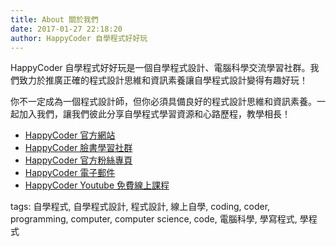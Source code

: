 ```yaml
---
title: About 關於我們
date: 2017-01-27 22:18:20
author: HappyCoder 自學程式好好玩
---
```


HappyCoder 自學程式好好玩是一個自學程式設計、電腦科學交流學習社群。我們致力於推廣正確的程式設計思維和資訊素養讓自學程式設計變得有趣好玩！

你不一定成為一個程式設計師，但你必須具備良好的程式設計思維和資訊素養。一起加入我們，讓我們彼此分享自學程式學習資源和心路歷程，教學相長！

- [HappyCoder 官方網站](https://happycoder.org/)
- [HappyCoder 臉書學習社群](https://www.facebook.com/groups/HappyCoderOrg/)
- [HappyCoder 官方粉絲專頁](https://www.facebook.com/HappyCoderOrg/)
- [HappyCoder 電子郵件](mailto:happycoderorg@gmail.com)
- [HappyCoder Youtube 免費線上課程](https://www.youtube.com/channel/UCehU65UuvbswxhZ4CXJkdxA)

tags: 自學程式, 自學程式設計, 程式設計, 線上自學, coding, coder, programming, computer, computer science, code, 電腦科學, 學寫程式, 學程式
